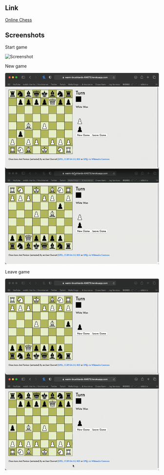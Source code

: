 ## Link
[Online Chess](https://warm-brushlands-64673.herokuapp.com)

## Screenshots
Start game

![Screenshot](images/screenshot1.gif)

New game

![Screenshot](images/screenshot2.gif)

Leave game


![Screenshot](images/screenshot3.gif)